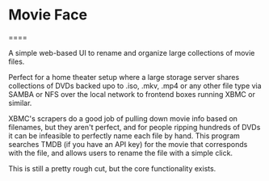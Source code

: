 # Movie Face
====

A simple web-based UI to rename and organize large collections of movie files.

Perfect for a home theater setup where a large storage server shares collections of DVDs backed upo to .iso, .mkv, .mp4 or any other file type via SAMBA or NFS over the local network to frontend boxes running XBMC or similar.

XBMC's scrapers do a good job of pulling down movie info based on filenames, but they aren't perfect, and for people ripping hundreds of DVDs it can be infeasible to perfectly name each file by hand.  This program searches TMDB (if you have an API key) for the movie that corresponds with the file, and allows users to rename the file with a simple click.

This is still a pretty rough cut, but the core functionality exists.
